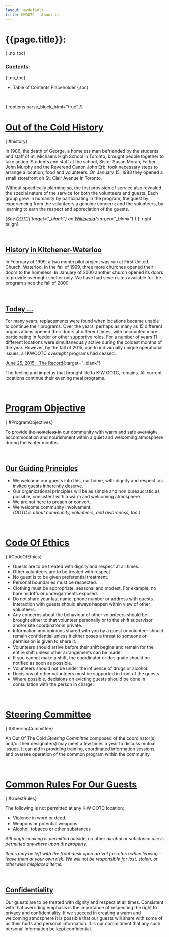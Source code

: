 ```yaml
---
layout: mydefault
title: KWOOTC - About Us
---
```


# {{page.title}}:
{:.no_toc}

### <u> Contents: </u>
{:.no_toc}
* Table of Contents Placeholder
{:toc}

&nbsp;

{::options parse_block_html="true" /}
<div class="about_us">
<style scoped>
	.about_us	h1
	,.about_us	h2
	{
		font-weight:		bold;
		text-decoration:	underline;
	}
</style>


# Out of the Cold History
{:#history}

In 1986, the death of George, a homeless man befriended by the students and
staff of St. Michael’s High School in Toronto, brought people together to take
action. Students and staff at the school, Sister Susan Moran, Father John Murphy
and the Reverend Canon John Erb, took necessary steps to arrange a location,
food and volunteers. On January 15, 1988 they opened a small storefront on St.
Clair Avenue in Toronto.

Without specifically planning so, the first
provision of service also revealed the special nature of the service for both
the volunteers and guests. Each group grew in humanity by participating in the
program; the guest by experiencing from the volunteers a genuine concern; and
the volunteers, by learning to earn the respect and appreciation of the guests.

*(See [OOTC](https://en.wikipedia.org/wiki/Out_of_the_Cold
"Wikipedia"){:target="_blank"} on
[Wikipedia](https://en.wikipedia.org/wiki/Main_Page " "){:target="_blank"}.)*
{:.right-talign}

&nbsp;

## History in Kitchener-Waterloo

In February of 1999, a two month pilot project was run at First United Church,
Waterloo. In the fall of 1999, three more churches opened their doors to the
homeless. In January of 2000 another church opened its doors to provide
overnight shelter only. We have had seven sites available for the program since
the fall of 2000.

&nbsp;

## Today ...

For many years, replacements were found when locations became unable to continue their programs. Over the years, perhaps as many as 15 different organizations opened their doors at different times, with uncounted more  participating in feeder or other supportive roles. For a number of years 11 different locations were simultaneously active during the coldest months of the year. However, by the fall of 2015, due to individually unique operational issues, all KWOOTC *overnight* programs had ceased.

[June 25, 2015 - The Record](//www.therecord.com/news-story/5696887-closed-last-out-of-the-cold-homeless-shelter-ends-overnight-stays-in-waterloo/ "Closed: Last Out of the Cold homeless shelter ends overnight stays in Waterloo"){:target="_blank"}

The feeling and impetus that brought life to K-W OOTC, remains. All current locations continue their evening meal programs.

&nbsp;

# Program Objective
{:#ProgramObjectives}

To provide ~~the homeless in~~ our community with warm and safe ~~overnight~~ accommodation and nourishment within a quiet and welcoming atmosphere during the winter months.

&nbsp;

## Our Guiding Principles
- We welcome our guests into this, our home, with dignity and respect, as
invited guests inherently deserve.
- Our organizational principles will be as simple and non bureaucratic as
  possible, consistent with a warm and welcoming atmosphere.
- We are not here to preach or convert.
- We welcome community involvement. <br>*(OOTC is about community, volunteers,
and awareness, too.)*


&nbsp;

# Code Of Ethics
{:#CodeOfEthics}

- Guests are to be treated with dignity and respect at all times.
- Other volunteers are to be treated with respect.
- No guest is to be given preferential treatment.
- Personal boundaries must be respected.
- Clothing must be appropriate, seasonal and modest. For example, no bare
midriffs
or undergarments exposed.
- Do not share your last name, phone number or address with guests.
Interaction with guests should always happen within view of other volunteers.
- Any concerns about the behaviour of other volunteers should be brought either
to
that volunteer personally or to the shift supervisor and/or site coordinator in
private.
- Information and opinions shared with you by a guest or volunteer should remain
confidential unless it either poses a threat to someone or permission is given
to share it.
- Volunteers should arrive before their shift begins and remain for the entire
shift unless other arrangements can be made.
- If you cannot make a shift, the coordinator or designate should be notified as
soon as possible.
- Volunteers should not be under the influence of drugs or alcohol.
- Decisions of other volunteers must be supported in front of the guests.
- Where possible, decisions on evicting guests should be done in consultation
with
the person in charge.


&nbsp;

# Steering Committee
{:#SteeringCommittee}

An Out Of The Cold *Steering Committee* composed of the coordinator(s) and/or their designate(s) may meet a few times a year to discuss mutual issues. It can aid in providing training, coordinated information sessions, and oversee operation of the common program within the community.

&nbsp;


# Common Rules For Our Guests
{:#GuestRules}

The following is not permitted at any K-W OOTC location:

- Violence in word or deed.
- Weapons or potential weapons
- Alcohol, tobacco or other substances

*Although smoking is permitted* outside, *no* other *alcohol or substance use is permitted <u>anywhere</u> upon the property.*

*Items may be left with the front desk upon arrival for return when leaving - leave them at your own risk. We will* not *be responsible for lost, stolen, or otherwise misplaced items.*

&nbsp;

## Confidentiality

Our guests are to be treated with dignity and respect at all times. Consistent
with that overriding emphasis is the importance of respecting the right to
privacy and confidentiality. If we succeed in creating a warm and
welcoming atmosphere it is possible that our guests will share with some of us
their hurts and personal information. It is our commitment that any such
personal information be kept confidential.

&nbsp;
